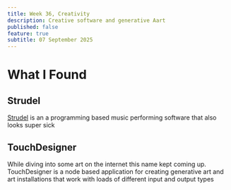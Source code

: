 ```yaml
---
title: Week 36, Creativity
description: Creative software and generative Aart
published: false
feature: true
subtitle: 07 September 2025
---
```

# What I Found

## Strudel

[Strudel](https://strudel.cc/) is an a programming based music performing software that also looks super sick

## TouchDesigner

While diving into some art on the internet this name kept coming up. TouchDesigner is a node based application for creating generative art and art installations that work with loads of different input and output types